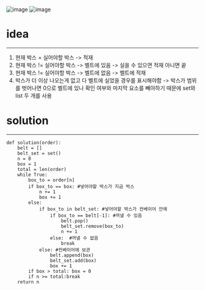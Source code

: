![image](https://user-images.githubusercontent.com/89527573/214093624-4e160ab2-bed8-4f8b-8a7b-fdbd9daae0e9.png)
![image](https://user-images.githubusercontent.com/89527573/214093737-bbda9156-44bc-4ec9-a181-68af9cf3081f.png)

# idea
-----
1. 현재 박스 = 실어야할 박스 -> 적재   
2. 현재 박스 != 실어야할 박스 -> 벨트에 있음 -> 실을 수 있으면 적재 아니면 끝
3. 현재 박스 != 실어야할 박스 -> 벨트에 없음 -> 벨트에 적재
4. 박스가 더 이상 나오는게 없고 다 벨트에 실었을 경우를 표시해야함 -> 박스가 범위를 벗어나면 0으로
벨트에 있나 확인 여부와 마지막 요소를 빼야하기 때문에 set와 list 두 개를 사용

# solution
-----
````
def solution(order):
    belt = []
    belt_set = set()
    n = 0
    box = 1
    total = len(order)
    while True:
        box_to = order[n]
        if box_to == box: #넣어야할 박스가 지금 박스
            n += 1
            box += 1
        else:
            if box_to in belt_set: #넣어야할 박스가 컨베이어 안에
                if box_to == belt[-1]: #꺼낼 수 있음
                    belt.pop()
                    belt_set.remove(box_to)
                    n += 1
                else:  #꺼낼 수 없음
                    break
            else: #컨베이어에 보관
                belt.append(box)
                belt_set.add(box)
                box += 1
        if box > total: box = 0
        if n >= total:break
    return n
